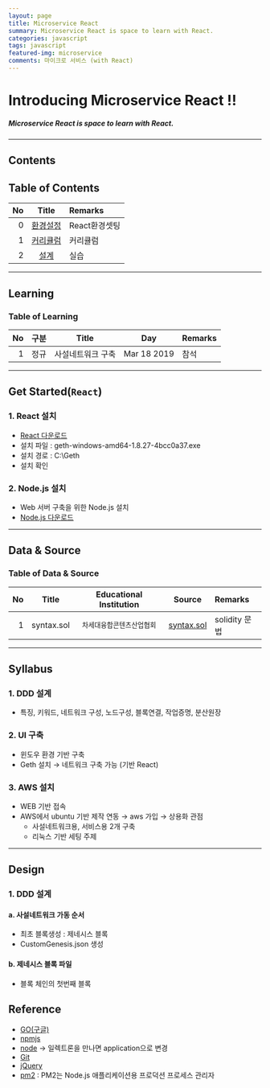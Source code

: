```yaml
---
layout: page
title: Microservice React
summary: Microservice React is space to learn with React.
categories: javascript
tags: javascript
featured-img: microservice
comments: 마이크로 서비스 (with React)
---
```


# Introducing Microservice React !!

#####  Microservice React is space to learn with React.

---

## Contents

## Table of Contents

|No|Title|Remarks|
|--:|:-:|:--|
|0|[환경설정](#install)|React환경셋팅|
|1|[커리큘럼](#Syllabus)|커리큘럼 |
|2|[설계](#Design)|실습|

---

## Learning

### Table of Learning

|No|구분|Title|Day|Remarks|
|--:|:-:|:--:|:-:|:--|
|1|정규|사설네트워크 구축|Mar 18 2019|참석|

---

<a name="install"/>

## Get Started(`React`)

### 1. React 설치
* [React 다운로드](https://geth.ethereum.org/downloads/)
* 설치 파일 : geth-windows-amd64-1.8.27-4bcc0a37.exe
* 설치 경로 : C:\Geth
* 설치 확인

### 2. Node.js 설치
* Web 서버 구축을 위한 Node.js 설치
* [Node.js 다운로드](https://nodejs.org/ko/download/)

---

## Data & Source

### Table of Data & Source

|No|Title|Educational Institution|Source|Remarks|
|--:|:-:|:-:|:-:|:--|
|1|syntax.sol|<small>차세대융합콘텐츠산업협회</small>|[syntax.sol](/_pages/React/src/NCIA/syntax.sol)|solidity 문법|

---

## Syllabus

### 1. DDD 설계
* 특징, 키워드, 네트워크 구성, 노드구성, 블록연결, 작업증명, 분산원장

### 2. UI 구축
* 윈도우 환경 기반 구축
* Geth 설치 → 네트워크 구축 가능 (기반 React)

### 3. AWS 설치
* WEB 기반 접속
* AWS에서 ubuntu 기반 제작 연동 → aws 가입 → 상용화 관점
  * 사설네트워크용, 서비스용 2개 구축
  * 리눅스 기반 세팅 주제

---

## Design

### 1. DDD 설계


#### a. 사설네트워크 가동 순서
* 최초 블록생성 : 제네시스 블록
* CustomGenesis.json 생성

#### b. 제네시스 블록 파일
* 블록 체인의 첫번째 블록

## Reference

* [GO(구글)](https://geth.ethereum.org/downloads/)
* [npmjs](https://www.npmjs.com/)
* [node](https://nodejs.org/en/) → 일렉트론을 만나면 application으로 변경
* [Git](https://git-scm.com)
* [jQuery](http://jquery.com/download/)
* [pm2](https://expressjs.com/ko/advanced/pm.html) : PM2는 Node.js 애플리케이션용 프로덕션 프로세스 관리자
